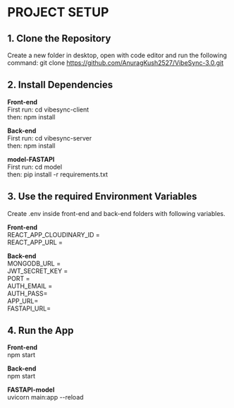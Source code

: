 # PROJECT SETUP

## 1. Clone the Repository
Create a new folder in desktop, open with code editor and run the following command: git clone https://github.com/AnuragKush2527/VibeSync-3.0.git

## 2. Install Dependencies

**Front-end**    
First run: cd vibesync-client    
then: npm install

**Back-end**    
First run: cd vibesync-server    
then: npm install

**model-FASTAPI**    
First run: cd model    
then: pip install -r requirements.txt

## 3. Use the required Environment Variables
Create .env inside front-end and back-end folders with following variables.

**Front-end**    
REACT_APP_CLOUDINARY_ID =     
REACT_APP_URL =

**Back-end**    
MONGODB_URL =     
JWT_SECRET_KEY =     
PORT =     
AUTH_EMAIL =     
AUTH_PASS=     
APP_URL=     
FASTAPI_URL=

## 4. Run the App

**Front-end**     
npm start

**Back-end**     
npm start

**FASTAPI-model**      
uvicorn main:app --reload
